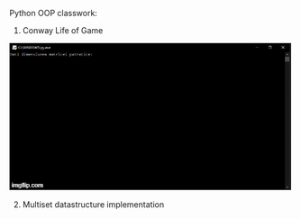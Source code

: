 Python OOP classwork:
1) Conway Life of Game


![alt text](https://github.com/lascau/OOP/blob/master/Python/assets%20from%20projects/gamelife.gif)

2) Multiset datastructure implementation 
